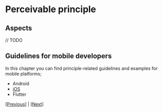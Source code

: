 # Perceivable principle

## Aspects

// TODO

## Guidelines for mobile developers

In this chapter you can find principle-related guidelines and examples for mobile platforms;

* Android
* [iOS](Perceivable%20guidelines%20for%20iOS.md)
* Flutter

[[Previous](Accessibility%20principles%20and%20examples.md)] | [[Next](Operable%20principle.md)]